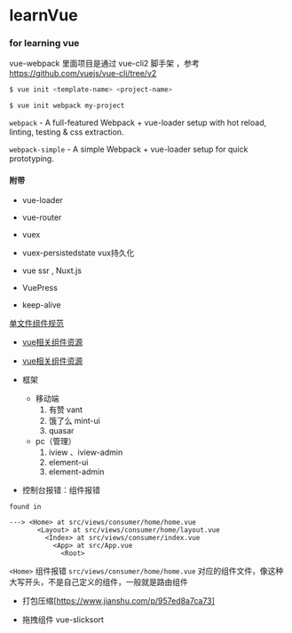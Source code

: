 # learnVue

### for learning vue

vue-webpack 里面项目是通过 vue-cli2 脚手架 ，参考 https://github.com/vuejs/vue-cli/tree/v2

``` bash
$ vue init <template-name> <project-name>
```

``` bash
$ vue init webpack my-project
```

`webpack` - A full-featured Webpack + vue-loader setup with hot reload, linting, testing & css extraction.

`webpack-simple` - A simple Webpack + vue-loader setup for quick prototyping.

#### 附带

* vue-loader

* vue-router
* vuex
* vuex-persistedstate vux持久化
* vue ssr , Nuxt.js

* VuePress

* keep-alive

[单文件组件规范](https://vue-loader.vuejs.org/zh/spec.html)

* [vue相关组件资源](https://github.com/vuejs/awesome-vue)
* [vue相关组件资源](https://www.awesomes.cn/subject/8311014)

* 框架
    - 移动端
        1. 有赞 vant
        2. 饿了么 mint-ui
        3. quasar
    - pc（管理）
        1. iview 、iview-admin
        2. element-ui
        3. element-admin


* 控制台报错：组件报错
```
found in

---> <Home> at src/views/consumer/home/home.vue
       <Layout> at src/views/consumer/home/layout.vue
         <Index> at src/views/consumer/index.vue
           <App> at src/App.vue
             <Root>
```
`<Home>` 组件报错 `src/views/consumer/home/home.vue` 对应的组件文件，像这种大写开头，不是自己定义的组件，一般就是路由组件

* 打包压缩[https://www.jianshu.com/p/957ed8a7ca73]

* 拖拽组件 vue-slicksort